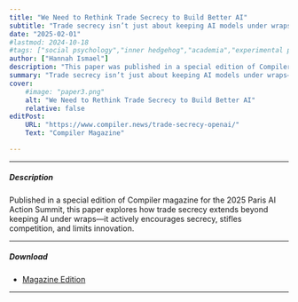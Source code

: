 ```yaml
---
title: "We Need to Rethink Trade Secrecy to Build Better AI" 
subtitle: "Trade secrecy isn’t just about keeping AI models under wraps—it actively encourages secrecy, stifles competition, and limits innovation." 
date: "2025-02-01"
#lastmod: 2024-10-18
#tags: ["social psychology","inner hedgehog","academia","experimental psychology","invasive thoughts"]
author: ["Hannah Ismael"]
description: "This paper was published in a special edition of Compiler magazine for the 2025 Paris AI Action Summit." 
summary: "Trade secrecy isn’t just about keeping AI models under wraps—it actively encourages secrecy, stifles competition, and limits innovation." 
cover:
    #image: "paper3.png"
    alt: "We Need to Rethink Trade Secrecy to Build Better AI"
    relative: false
editPost:
    URL: "https://www.compiler.news/trade-secrecy-openai/"
    Text: "Compiler Magazine"

---
```


---

##### Description

Published in a special edition of Compiler magazine for the 2025 Paris AI Action Summit, this paper explores how trade secrecy extends beyond keeping AI under wraps—it actively encourages secrecy, stifles competition, and limits innovation.

---

##### Download

+ [Magazine Edition](paper3.pdf#page=6)

---